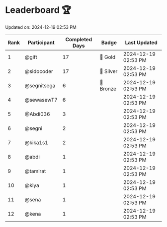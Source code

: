# Leaderboard 🏆

Updated on: 2024-12-19 02:53 PM

| Rank | Participant       | Completed Days | Badge      | Last Updated         |
|------|-------------------|----------------|------------|----------------------|
| 1    | @gift             | 17             | 🏅 Gold     | 2024-12-19 02:53 PM |
| 2    | @sidocoder        | 17             | 🥈 Silver   | 2024-12-19 02:53 PM |
| 3    | @segnitsega       | 6              | 🥉 Bronze   | 2024-12-19 02:53 PM |
| 4    | @sewasewT7        | 6              |            | 2024-12-19 02:53 PM |
| 5    | @Abdi036          | 3              |            | 2024-12-19 02:53 PM |
| 6    | @segni            | 2              |            | 2024-12-19 02:53 PM |
| 7    | @kika1s1          | 2              |            | 2024-12-19 02:53 PM |
| 8    | @abdi             | 1              |            | 2024-12-19 02:53 PM |
| 9    | @tamirat          | 1              |            | 2024-12-19 02:53 PM |
| 10   | @kiya             | 1              |            | 2024-12-19 02:53 PM |
| 11   | @sena             | 1              |            | 2024-12-19 02:53 PM |
| 12   | @kena             | 1              |            | 2024-12-19 02:53 PM |
